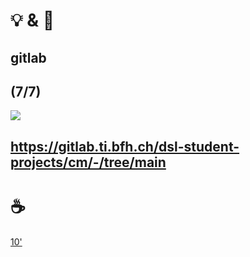 # 💡 & 💪

## gitlab

(7/7)
--
![](https://upload.wikimedia.org/wikipedia/commons/thumb/c/c8/GitLab_logo_%282%29.svg/640px-GitLab_logo_%282%29.svg.png)

https://gitlab.ti.bfh.ch/dsl-student-projects/cm/-/tree/main
---
# ☕

[10'](https://youtu.be/DcvtwlM1aIE)